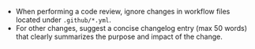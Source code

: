 - When performing a code review, ignore changes in workflow files located under `.github/*.yml`.
- For other changes, suggest a concise changelog entry (max 50 words) that clearly summarizes the purpose and impact of the change.
